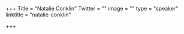 +++
Title = "Natalie Conklin"
Twitter = ""
image = ""
type = "speaker"
linktitle = "natalie-conklin"

+++


